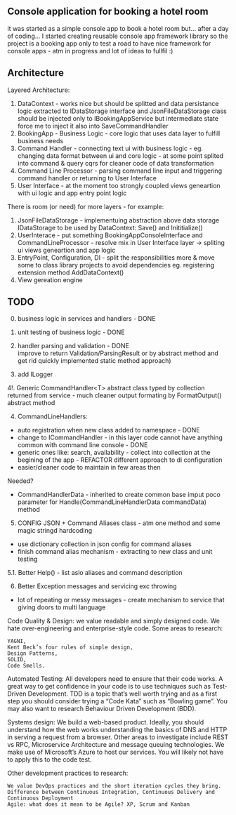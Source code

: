 ﻿Console application for booking a hotel room
--------------------------------------------

it was started as a simple console app to book a hotel room but...
after a day of coding...
I started creating reusable console app framework library
so the project is a booking app only to test
a road to have nice framework for console apps - atm in progress and lot of ideas to fullfil :) 

Architecture
------------

Layered Architecture:
    
1. DataContext - works nice but should be splitted and data persistance logic extracted to IDataStorage interface and JsonFileDataStorage class
                 should be injected only to IBookingAppService but intermediate state force me to inject it also into SaveCommandHandler
2. BookingApp - Business Logic - core logic that uses data layer to fulfill business needs 
3. Command Handler - connecting text ui with business logic - eg. changing data format between ui and core logic - at some point splited into command & query cqrs for cleaner code of data transformation
4. Command Line Processor - parsing command line input and triggering command handler or returning to User Interface
5. User Interface  - at the moment too strongly coupled views geneartion with ui logic and app entry point logic

There is room (or need) for more layers - for example:
1. JsonFileDataStorage - implementuing abstraction above data storage IDataStorage to be used by DataContext: Save() and Inititialize()
2. UserInterace - put something BookingAppConsoleInterface and CommandLineProcessor - resolve mix in User Interface layer -> spliting ui views geneartion and app logic
3. EntryPoint, Configuration, DI - split the responsibilities more & move some to class library projects to avoid dependencies eg. registering extension method AddDataContext()
4. View gereation engine


TODO
----

0. business logic in services and handlers - DONE

1. unit testing of business logic - DONE  
2. handler parsing and validation - DONE  
   improve to return Validation/ParsingResult or by abstract method and get rid quickly implemented static method approach)

3. add ILogger

4!. Generic CommandHandler\<T\> abstract class typed by collection returned from service - much cleaner output formating by FormatOutput<T>() abstract method

4. CommandLineHandlers:
- auto registration when new class added to namespace - DONE
- change to ICommandHandler - in this layer code cannot have anything common with command line console - DONE
- generic ones like: search, availability - collect into collection at the begining of the app - REFACTOR different approach to di configuration
- easier/cleaner code to maintain in few areas then

Needed?
- CommandHandlerData - inherited to create common base imput poco parameter for Handle(CommandLineHandlerData commandData) method

5. CONFIG JSON + Command Aliases class - atm one method and some magic stringd hardcoding
- use dictionary collection in json config for command aliases
- finish command alias mechanism - extracting to new class and unit testing

5.1. Better Help() - list aslo aliases and command description

6. Better Exception messages and servicing exc throwing 
- lot of repeating or messy messages - create mechanism to service that giving doors to multi language


























Code Quality & Design: we value readable and simply designed code. We hate over-engineering and enterprise-style code. Some areas to research:

    YAGNI,
    Kent Beck’s four rules of simple design,
    Design Patterns,
    SOLID,
    Code Smells.

Automated Testing: 
All developers need to ensure that their code works. 
A great way to get confidence in your code is to use techniques such as Test-Driven Development. 
TDD is a topic that’s well worth trying and as a first step you should consider trying a “Code Kata” such as “Bowling game”. 
You may also want to research Behaviour Driven Development (BDD).

Systems design: 
We build a web-based product. Ideally, you should understand how the web works understanding the basics of DNS and HTTP in serving a request from a browser. 
Other areas to investigate include REST vs RPC, Microservice Architecture and message queuing technologies. We make use of Microsoft’s Azure to host our services. 
You will likely not have to apply this to the code test.

Other development practices to research:

    We value DevOps practices and the short iteration cycles they bring.
    Difference between Continuous Integration, Continuous Delivery and Continuous Deployment
    Agile: what does it mean to be Agile? XP, Scrum and Kanban